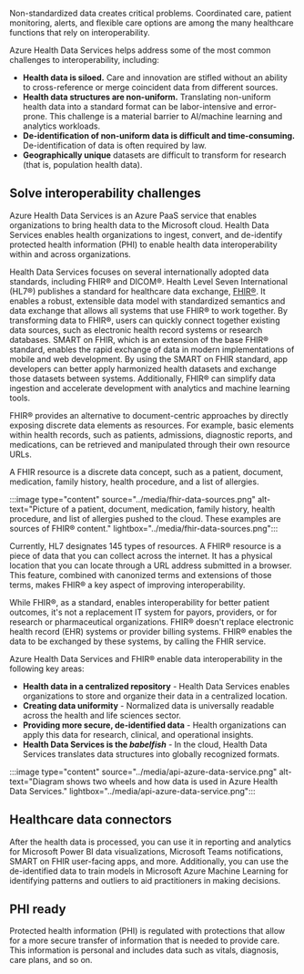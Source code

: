 Non-standardized data creates critical problems. Coordinated care, patient monitoring, alerts, and flexible care options are among the many healthcare functions that rely on interoperability.

Azure Health Data Services helps address some of the most common challenges to interoperability, including:

- **Health data is siloed.** Care and innovation are stifled without an ability to cross-reference or merge coincident data from different sources.
- **Health data structures are non-uniform.** Translating non-uniform health data into a standard format can be labor-intensive and error-prone. This challenge is a material barrier to AI/machine learning and analytics workloads.
- **De-identification of non-uniform data is difficult and time-consuming.** De-identification of data is often required by law.
- **Geographically unique** datasets are difficult to transform for research (that is, population health data).
   
## Solve interoperability challenges

Azure Health Data Services is an Azure PaaS service that enables organizations to bring health data to the Microsoft cloud. Health Data Services enables health organizations to ingest, convert, and de-identify protected health information (PHI) to enable health data interoperability within and across organizations.

Health Data Services focuses on several internationally adopted data standards, including FHIR® and DICOM®. Health Level Seven International (HL7®) publishes a standard for healthcare data exchange, [FHIR®](https://www.hl7.org/fhir/index.html). It enables a robust, extensible data model with standardized semantics and data exchange that allows all systems that use FHIR® to work together. By transforming data to FHIR®, users can quickly connect together existing data sources, such as electronic health record systems or research databases. SMART on FHIR, which is an extension of the base FHIR® standard, enables the rapid exchange of data in modern implementations of mobile and web development. By using the SMART on FHIR standard, app developers can better apply harmonized health datasets and exchange those datasets between systems. Additionally, FHIR® can simplify data ingestion and accelerate development with analytics and machine learning tools.

FHIR® provides an alternative to document-centric approaches by directly exposing discrete data elements as resources. For example, basic elements within health records, such as patients, admissions, diagnostic reports, and medications, can be retrieved and manipulated through their own resource URLs. 

A FHIR resource is a discrete data concept, such as a patient, document, medication, family history, health procedure, and a list of allergies.

:::image type="content" source="../media/fhir-data-sources.png" alt-text="Picture of a patient, document, medication, family history, health procedure, and list of allergies pushed to the cloud. These examples are sources of FHIR® content." lightbox="../media/fhir-data-sources.png":::

Currently, HL7 designates 145 types of resources. A FHIR® resource is a piece of data that you can collect across the internet. It has a physical location that you can locate through a URL address submitted in a browser. This feature, combined with canonized terms and extensions of those terms, makes FHIR® a key aspect of improving interoperability.

While FHIR®, as a standard, enables interoperability for better patient outcomes, it's not a replacement IT system for payors, providers, or for research or pharmaceutical organizations. FHIR® doesn't replace electronic health record (EHR) systems or provider billing systems. FHIR® enables the data to be exchanged by these systems, by calling the FHIR service.

Azure Health Data Services and FHIR® enable data interoperability in the following key areas:

- **Health data in a centralized repository** - Health Data Services enables organizations to store and organize their data in a centralized location.
- **Creating data uniformity** - Normalized data is universally readable across the health and life sciences sector.
- **Providing more secure, de-identified data** - Health organizations can apply this data for research, clinical, and operational insights.
- **Health Data Services is the *babelfish*** - In the cloud, Health Data Services translates data structures into globally recognized formats.

:::image type="content" source="../media/api-azure-data-service.png" alt-text="Diagram shows two wheels and how data is used in Azure Health Data Services." lightbox="../media/api-azure-data-service.png"::: 

## Healthcare data connectors
After the health data is processed, you can use it in reporting and analytics for Microsoft Power BI data visualizations, Microsoft Teams notifications, SMART on FHIR user-facing apps, and more. Additionally, you can use the de-identified data to train models in Microsoft Azure Machine Learning for identifying patterns and outliers to aid practitioners in making decisions.  

## PHI ready
Protected health information (PHI) is regulated with protections that allow for a more secure transfer of information that is needed to provide care. This information is personal and includes data such as vitals, diagnosis, care plans, and so on. 
